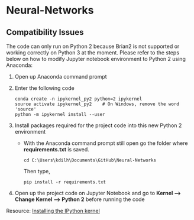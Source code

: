 # Neural-Networks

## Compatibility Issues

The code can only run on Python 2 because Brian2 is not supported or working correctly on Python 3 at the moment. Please refer to the steps below on how to modify Jupyter notebook environment to Python 2 using Anaconda: 

1. Open up Anaconda command prompt

2. Enter the following code
      ```
      conda create -n ipykernel_py2 python=2 ipykernel
      source activate ipykernel_py2    # On Windows, remove the word 'source'
      python -m ipykernel install --user
      ```
      
3. Install packages required for the project code into this new Python 2 environment
    - With the Anaconda command prompt still open go the folder where **requirements.txt** is saved.
      ```
      cd C:\Users\kdilh\Documents\GitHub\Neural-Networks
      ```
      Then type, 
      
      ```
      pip install -r requirements.txt
      ```

4. Open up the project code on Jupyter Notebook and go to **Kernel --> Change Kernel --> Python 2** before running the code

Resource: [Installing the IPython kernel](https://ipython.readthedocs.io/en/latest/install/kernel_install.html#installing-the-ipython-kernel)
